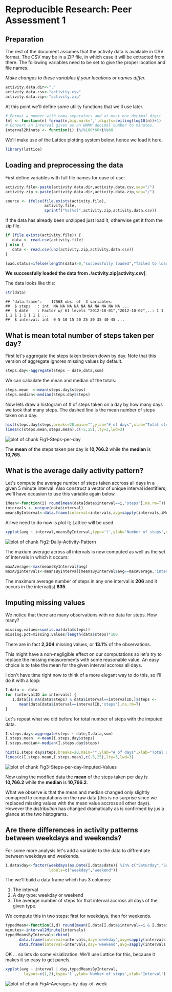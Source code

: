 # Reproducible Research: Peer Assessment 1


## Preparation
The rest of the document assumes that the activity data is available in CSV format.
The CSV may be in a ZIP file, in which case it will be extracted from there.
The following variables need to be set to give the proper location and file names.

*Make changes to these variables if your locations or names differ.*


```r
activity.data.dir<-"."
activity.data.csv<-"activity.csv"
activity.data.zip<-"activity.zip"
```

At this point we'll define some utility functions that we'll use later.

```r
# Format a number with coma separators and at most one decimal digit
fmt <- function(n) format(n,big.mark=',',digits=ceiling(log10(n))+1)
# Convert an interval given as an HHMM decimal number to minutes.
interval2Minute <- function(i) i%/%100*60+i%%60
```
We'll make use of the Lattice plotting system below, hence we load it here.

```r
library(lattice)
```



## Loading and preprocessing the data
First define variables with full file names for ease of use:

```r
activity.file<-paste(activity.data.dir,activity.data.csv,sep="/")
activity.zip <-paste(activity.data.dir,activity.data.zip,sep="/")
```


```r
source <- ifelse(file.exists(activity.file),
                 activity.file,
                 sprintf("%s[%s]",activity.zip,activity.data.csv))
```

If the data has already been unzipped just load it, otherwise get it from the zip file.

```r
if (file.exists(activity.file)) {
   data <- read.csv(activity.file)
} else {
   data <- read.csv(unz(activity.zip,activity.data.csv))
}
```

```r
load.status=ifelse(length(data)>0,"successfully loaded","failed to load")
```
**We successfully loaded the data from ./activity.zip[activity.csv]**.

The data looks like this:

```r
str(data)
```

```
## 'data.frame':	17568 obs. of  3 variables:
##  $ steps   : int  NA NA NA NA NA NA NA NA NA NA ...
##  $ date    : Factor w/ 61 levels "2012-10-01","2012-10-02",..: 1 1 1 1 1 1 1 1 1 1 ...
##  $ interval: int  0 5 10 15 20 25 30 35 40 45 ...
```


## What is mean total number of steps taken per day?
First let's aggregate the steps taken broken down by day. Note that this version of
aggregate ignores missing values by default.

```r
steps.day<-aggregate(steps ~ date,data,sum)
```
We can calculate the mean and median of the totals:

```r
steps.mean  <-mean(steps.day$steps)
steps.median<-median(steps.day$steps)
```
Now lets draw a histogram of # of steps taken on a day by how many days we took that many steps.
The dashed line is the mean number of steps taken on a day.

```r
hist(steps.day$steps,breaks=20,main="",ylab="# of days",xlab="Total steps / day",col="red")
lines(c(steps.mean,steps.mean),c(-5,15),lty=3,lwd=3)
```

![plot of chunk Fig1-Steps-per-day](figure/Fig1-Steps-per-day.png) 

The **mean** of the steps taken per day is **10,766.2**
while the **median** is **10,765**.


## What is the average daily activity pattern?
Let's compute the average number of steps taken accross all days in a given
5 minute interval. Also construct a vector of unique interval identifiers; we'll
have occasion to use this variable again below.

```r
iMean<-function(i) round(mean(data[data$interval==i,'steps'],na.rm=T))
intervals <- unique(data$interval)
meansByInterval<-data.frame(interval=intervals,avg=sapply(intervals,iMean))
```
All we need to do now is plot it; Lattice will be used.

```r
xyplot(avg ~ interval,meansByInterval,type='l',ylab='Number of steps',xlab='Interval')
```

![plot of chunk Fig2-Daily-Activity-Pattern](figure/Fig2-Daily-Activity-Pattern.png) 

The maxium average across all intervals is now computed as well as the set of intervals
in which it occurs:

```r
maxAverage<-max(meansByInterval$avg)
maxAvgIntervals<-meansByInterval[meansByInterval$avg==maxAverage,'interval']
```

The maximum average number of steps in any one interval is **206** and
it occurs in the interval(s) **835.**

## Imputing missing values
We notice that there are many observations with no data for steps. How many?

```r
missing.values=sum(is.na(data$steps))
missing.pct=missing.values/length(data$steps)*100
```
There are in fact **2,304** missing values, or 
**13.1%** of the observations.

This might have a non-negligible effect on our computations so let's try to
replace the missing measurements with some reasonable value. An easy choice is
to take the mean for the given interval accross all days.

I don't have time right now to think of a more elegant way to do this, so I'll
do it with a loop:

```r
I.data <- data
for (intervalID in intervals) {
   I.data[is.na(data$steps) & data$interval==intervalID,]$steps <- 
      mean(data[data$interval==intervalID,'steps'],na.rm=T)
}
```

Let's repeat what we did before for total number of steps with the imputed data.


```r
I.steps.day<-aggregate(steps ~ date,I.data,sum)
I.steps.mean  <-mean(I.steps.day$steps)
I.steps.median<-median(I.steps.day$steps)
```

```r
hist(I.steps.day$steps,breaks=20,main="",ylab="# of days",xlab="Total steps / day",col="red")
lines(c(I.steps.mean,I.steps.mean),c(-5,25),lty=3,lwd=3)
```

![plot of chunk Fig3-Steps-per-day-Imputed-Values](figure/Fig3-Steps-per-day-Imputed-Values.png) 

Now using the modfied data the **mean** of the steps taken per day is **10,766.2**
while the **median** is **10,766.2**.

What we observe is that the mean and median changed only slightly comapred to computations
on the raw data (this is no surprise since we replaced missing values with the mean value
accross all other days). However the *distribution* has changed dramatically as is
confirmed by jus a glance at the two histograms.

## Are there differences in activity patterns between weekdays and weekends?
For some more analysis let's add a variable to the data to diffrentiate between
weekdays and weekends.

```r
I.data$day<-factor(weekdays(as.Date(I.data$date)) %in% c("Saturday","Sunday"),
                   labels=c("weekday","weekend"))
```

The we'll build a data frame which has 3 columns:

 1. The interval
 2. A day type: weekday or weekend
 3. The average number of steps for that interval accross all days of the given type.

We compute this in two steps: first for weekdays, then for weekends.

```r
typedMean<-function(i,d) round(mean(I.data[I.data$interval==i & I.data$day==d,'steps']))
minutes<-interval2Minute(intervals)
typedMeansByInterval<-rbind(
      data.frame(interval=intervals,day='weekday',avg=sapply(intervals,typedMean,'weekday')),
      data.frame(interval=intervals,day='weekend',avg=sapply(intervals,typedMean,'weekend')))
```

OK ... so lets do some visialization. We'll use Lattice for this, because it
makes it so easy to get panels.


```r
xyplot(avg ~ interval | day,typedMeansByInterval,
        layout=c(1,2),type='l',ylab='Number of steps',xlab='Interval')
```

![plot of chunk Fig4-Averages-by-day-of-week](figure/Fig4-Averages-by-day-of-week.png) 

